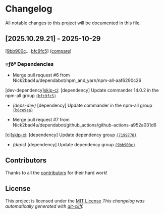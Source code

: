 <!-- markdownlint-disable -->
<!-- eslint-disable markdown/no-missing-label-refs -->
# Changelog

All notable changes to this project will be documented in this file.

## [2025.10.29.21] - 2025-10-29


[[9bb900c](https://github.com/Nick2bad4u/PS-Color-Scripts-Enhanced/commit/9bb900c6b3370bcb0c519e4a77104d4ca87868c0)...
[bfc9fc5](https://github.com/Nick2bad4u/PS-Color-Scripts-Enhanced/commit/bfc9fc5bc8a96b077b9254e6bb11f6ce544f64e3)]
([compare](https://github.com/Nick2bad4u/PS-Color-Scripts-Enhanced/compare/9bb900c6b3370bcb0c519e4a77104d4ca87868c0...bfc9fc5bc8a96b077b9254e6bb11f6ce544f64e3))


### ≡ƒôª Dependencies

- Merge pull request #6 from Nick2bad4u/dependabot/npm_and_yarn/npm-all-aaf6290c26

[dev-dependency][skip-ci](deps-dev): [dependency] Update commander 14.0.2 in the npm-all group [`(bfc9fc5)`](https://github.com/Nick2bad4u/PS-Color-Scripts-Enhanced/commit/bfc9fc5bc8a96b077b9254e6bb11f6ce544f64e3)


- *(deps-dev)* [dependency] Update commander in the npm-all group [`(b6ce9aa)`](https://github.com/Nick2bad4u/PS-Color-Scripts-Enhanced/commit/b6ce9aa057fbec9853c6e924d29a517f19061903)


- Merge pull request #7 from Nick2bad4u/dependabot/github_actions/github-actions-a952a031d6

[ci][skip-ci](deps): [dependency] Update dependency group [`(7199778)`](https://github.com/Nick2bad4u/PS-Color-Scripts-Enhanced/commit/71997780f0c7fc14b902b864dbcffe3715b27c89)


- *(deps)* [dependency] Update dependency group [`(9bb900c)`](https://github.com/Nick2bad4u/PS-Color-Scripts-Enhanced/commit/9bb900c6b3370bcb0c519e4a77104d4ca87868c0)






## Contributors
Thanks to all the [contributors](https://github.com/Nick2bad4u/PS-Color-Scripts-Enhanced/graphs/contributors) for their hard work!
## License
This project is licensed under the [MIT License](https://github.com/Nick2bad4u/PS-Color-Scripts-Enhanced/blob/main/LICENSE)
*This changelog was automatically generated with [git-cliff](https://github.com/orhun/git-cliff).*

